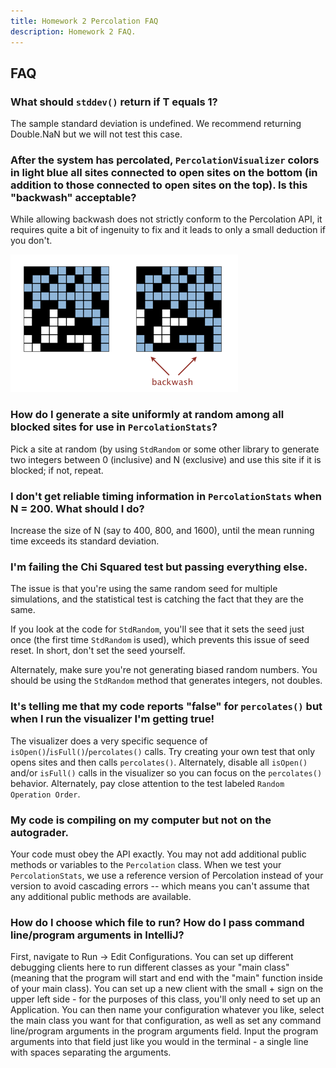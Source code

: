 ```yaml
---
title: Homework 2 Percolation FAQ
description: Homework 2 FAQ.
---
```


## FAQ

### What should `stddev()` return if T equals 1?

The sample standard deviation is undefined. We recommend returning Double.NaN but we will not test this case.

### After the system has percolated, `PercolationVisualizer` colors in light blue all sites connected to open sites on the bottom (in addition to those connected to open sites on the top). Is this "backwash" acceptable?

While allowing backwash does not strictly conform to the Percolation API, it requires quite a bit of ingenuity to fix and it leads to only a small deduction if you don't.

![percolation](/img/cs61b/percolation-backwash.png)

[//]: # "If you are well and truly stuck, you can read the [hints for solving backwash](hints.md)."

### How do I generate a site uniformly at random among all blocked sites for use in `PercolationStats`?

Pick a site at random (by using `StdRandom` or some other library to generate two integers between 0 (inclusive) and N (exclusive) and use this site if it is blocked; if not, repeat.

### I don't get reliable timing information in `PercolationStats` when N = 200. What should I do?

Increase the size of N (say to 400, 800, and 1600), until the mean running time exceeds its standard deviation.

### I'm failing the Chi Squared test but passing everything else.

The issue is that you're using the same random seed for multiple simulations, and the statistical test is catching the fact that they are the same.

If you look at the code for `StdRandom`, you'll see that it sets the seed just once (the first time `StdRandom` is used), which prevents this issue of seed reset. In short, don't set the seed yourself.

Alternately, make sure you're not generating biased random numbers. You should be using the `StdRandom` method that generates integers, not doubles.

### It's telling me that my code reports "false" for `percolates()` but when I run the visualizer I'm getting true!

The visualizer does a very specific sequence of `isOpen()`/`isFull()`/`percolates()` calls. Try creating your own test that only opens sites and then calls `percolates()`. Alternately, disable all `isOpen()` and/or `isFull()` calls in the visualizer so you can focus on the `percolates()` behavior. Alternately, pay close attention to the test labeled `Random Operation Order`.

### My code is compiling on my computer but not on the autograder.

Your code must obey the API exactly. You may not add additional public methods or variables to the `Percolation` class. When we test your `PercolationStats`, we use a reference version of Percolation instead of your version to avoid cascading errors -- which means you can't assume that any additional public methods are available.

### How do I choose which file to run? How do I pass command line/program arguments in IntelliJ?

First, navigate to Run -> Edit Configurations. You can set up different debugging clients here to run different classes as your "main class" (meaning that the program will start and end with the "main" function inside of your main class). You can set up a new client with the small + sign on the upper left side - for the purposes of this class, you'll only need to set up an Application. You can then name your configuration whatever you like, select the main class you want for that configuration, as well as set any command line/program arguments in the program arguments field. Input the program arguments into that field just like you would in the terminal - a single line with spaces separating the arguments.
